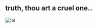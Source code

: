 ## truth, thou art a cruel one..

![lol](https://github.com/user-attachments/assets/336251db-e3a6-492d-a24a-8f66072bda79)

